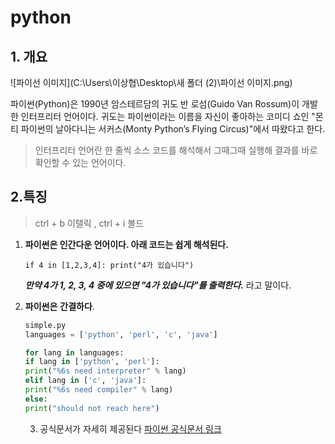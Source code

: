 # python

## 1. 개요

![파이선 이미지](C:\Users\이상협\Desktop\새 폴더 (2)\파이선 이미지.png)

파이썬(Python)은 1990년 암스테르담의 귀도 반 로섬(Guido Van Rossum)이 개발한 인터프리터 언어이다. 귀도는 파이썬이라는 이름을 자신이 좋아하는 코미디 쇼인 "몬티 파이썬의 날아다니는 서커스(Monty Python’s Flying Circus)"에서 따왔다고 한다.

> 인터프리터 언어란 한 줄씩 소스 코드를 해석해서 그때그때 실행해 결과를 바로 확인할 수 있는 언어이다.



## 2.특징

> ctrl + b 이탤릭 , ctrl + i 볼드 

1. **파이썬은 인간다운 언어이다. 아래 코드는 쉽게 해석된다.**

   ```if 4 in [1,2,3,4]: print("4가 있습니다")```

   ***만약 4가 1, 2, 3, 4 중에 있으면 "4가 있습니다"를 출력한다.*** 라고 말이다.

2. **파이썬은** **간결하다**. 

   ```python
   simple.py
   languages = ['python', 'perl', 'c', 'java']
   
   for lang in languages:
   if lang in ['python', 'perl']:
   print("%6s need interpreter" % lang)
   elif lang in ['c', 'java']:
   print("%6s need compiler" % lang)
   else:
   print("should not reach here")
   
   
   ```

 	3. 공식문서가 자세히 제공된다
     [파이썬 공식문서 링크](./https://docs.python.org/3/)









